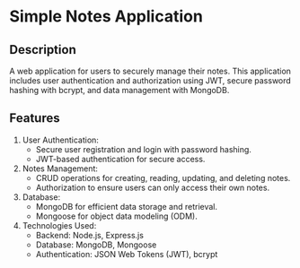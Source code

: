 # Simple Notes Application
## Description
A web application for users to securely manage their notes. This application includes user authentication and authorization using JWT, secure password hashing with bcrypt, and data management with MongoDB.

## Features
1. User Authentication:
   * Secure user registration and login with password hashing.
   * JWT-based authentication for secure access.
2. Notes Management: 
   * CRUD operations for creating, reading, updating, and deleting notes.
   * Authorization to ensure users can only access their own notes.
3. Database: 
   * MongoDB for efficient data storage and retrieval.
   * Mongoose for object data modeling (ODM).
4. Technologies Used:
   * Backend: Node.js, Express.js
   * Database: MongoDB, Mongoose
   * Authentication: JSON Web Tokens (JWT), bcrypt